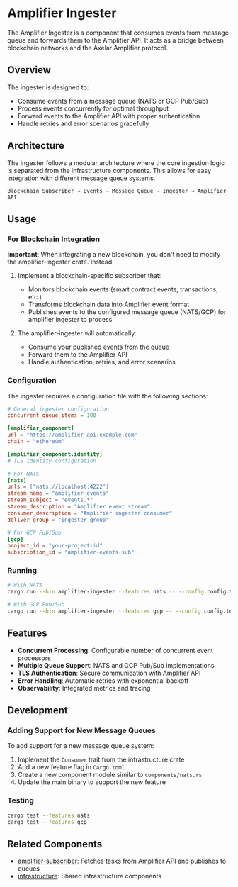 # Amplifier Ingester

The Amplifier Ingester is a component that consumes events from message queue and forwards them to the Amplifier API. It acts as a bridge between blockchain networks and the Axelar Amplifier protocol.

## Overview

The ingester is designed to:
- Consume events from a message queue (NATS or GCP Pub/Sub)
- Process events concurrently for optimal throughput
- Forward events to the Amplifier API with proper authentication
- Handle retries and error scenarios gracefully

## Architecture

The ingester follows a modular architecture where the core ingestion logic is separated from the infrastructure components. This allows for easy integration with different message queue systems.

```
Blockchain Subscriber → Events → Message Queue → Ingester → Amplifier API
```

## Usage

### For Blockchain Integration

**Important**: When integrating a new blockchain, you don't need to modify the amplifier-ingester crate. Instead:

1. Implement a blockchain-specific subscriber that:
   - Monitors blockchain events (smart contract events, transactions, etc.)
   - Transforms blockchain data into Amplifier event format
   - Publishes events to the configured message queue (NATS/GCP) for amplifier ingester to process

2. The amplifier-ingester will automatically:
   - Consume your published events from the queue
   - Forward them to the Amplifier API
   - Handle authentication, retries, and error scenarios

### Configuration

The ingester requires a configuration file with the following sections:

```toml
# General ingester configuration
concurrent_queue_items = 100

[amplifier_component]
url = "https://amplifier-api.example.com"
chain = "ethereum"

[amplifier_component.identity]
# TLS identity configuration

# For NATS
[nats]
urls = ["nats://localhost:4222"]
stream_name = "amplifier_events"
stream_subject = "events.*"
stream_description = "Amplifier event stream"
consumer_description = "Amplifier ingester consumer"
deliver_group = "ingester_group"

# For GCP Pub/Sub
[gcp]
project_id = "your-project-id"
subscription_id = "amplifier-events-sub"
```

### Running

```bash
# With NATS
cargo run --bin amplifier-ingester --features nats -- --config config.toml

# With GCP Pub/Sub
cargo run --bin amplifier-ingester --features gcp -- --config config.toml
```

## Features

- **Concurrent Processing**: Configurable number of concurrent event processors
- **Multiple Queue Support**: NATS and GCP Pub/Sub implementations
- **TLS Authentication**: Secure communication with Amplifier API
- **Error Handling**: Automatic retries with exponential backoff
- **Observability**: Integrated metrics and tracing

## Development

### Adding Support for New Message Queues

To add support for a new message queue system:

1. Implement the `Consumer` trait from the infrastructure crate
2. Add a new feature flag in `Cargo.toml`
3. Create a new component module similar to `components/nats.rs`
4. Update the main binary to support the new feature

### Testing

```bash
cargo test --features nats
cargo test --features gcp
```

## Related Components

- [amplifier-subscriber](../amplifier-subscriber/README.md): Fetches tasks from Amplifier API and publishes to queues
- [infrastructure](../infrastructure/README.md): Shared infrastructure components
